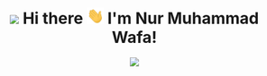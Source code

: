<h1 align="center", style="comic sans"> <img src="https://media.giphy.com/media/iY8CRBdQXODJSCERIr/giphy.gif" width="30px"> Hi there <img src="https://raw.githubusercontent.com/ABSphreak/ABSphreak/master/gifs/Hi.gif" width="30px"> I'm Nur Muhammad Wafa! </h1>

<p align="center">
  <a href="https://github.com/DenverCoder1/readme-typing-svg"><img src="https://readme-typing-svg.herokuapp.com?font=Time+New+Roman&color=greenlight&size=25&center=true&vCenter=true&width=500&height=100&lines=Assalamu'alaikum...;I'm+an+IT+Enthusiast...;Active+Learner...;Love+to+learn+new+stuffs..."></a>
</p>

